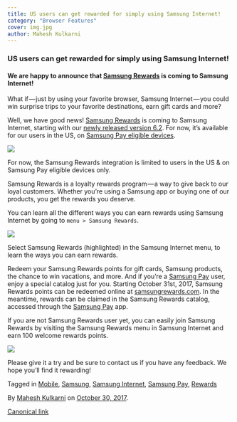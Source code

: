 ```yaml
---
title: US users can get rewarded for simply using Samsung Internet!
category: "Browser Features"
cover: img.jpg
author: Mahesh Kulkarni
---
```


### US users can get rewarded for simply using Samsung Internet!

#### We are happy to announce that [Samsung Rewards](https://www.samsungrewards.com/rewards/) is coming to Samsung Internet!

What if — just by using your favorite browser, Samsung Internet — you could win surprise trips to your favorite destinations, earn gift cards and more?

Well, we have good news! [Samsung Rewards](https://www.samsungrewards.com/rewards/) is coming to Samsung Internet, starting with our [newly released version 6.2](https://medium.com/samsung-internet-dev/samsung-internet-v6-2-now-stable-ab7f95ed8b4b). For now, it’s available for our users in the US, on [Samsung Pay eligible devices](https://www.samsung.com/us/support/owners/app/samsung-pay).

![](https://cdn-images-1.medium.com/max/800/1*R92dZV93yDmkZUmA7zulzw.png)

For now, the Samsung Rewards integration is limited to users in the US & on Samsung Pay eligible devices only.

Samsung Rewards is a loyalty rewards program — a way to give back to our loyal customers. Whether you’re using a Samsung app or buying one of our products, you get the rewards you deserve.

You can learn all the different ways you can earn rewards using Samsung Internet by going to `menu > Samsung Rewards`.

![](https://cdn-images-1.medium.com/max/800/1*k-gwHQYghswnAy67yLXCDQ.png)

Select Samsung Rewards (highlighted) in the Samsung Internet menu, to learn the ways you can earn rewards.

Redeem your Samsung Rewards points for gift cards, Samsung products, the chance to win vacations, and more. And if you’re a [Samsung Pay](http://www.samsung.com/us/samsung-pay/) user, enjoy a special catalog just for you. Starting October 31st, 2017, Samsung Rewards points can be redeemed online at [samsungrewards.com](https://www.samsungrewards.com). In the meantime, rewards can be claimed in the Samsung Rewards catalog, accessed through the [Samsung Pay](http://www.samsung.com/us/samsung-pay/) app.

If you are not Samsung Rewards user yet, you can easily join Samsung Rewards by visiting the Samsung Rewards menu in Samsung Internet and earn 100 welcome rewards points.

![](https://cdn-images-1.medium.com/max/800/1*k8JvIwgzdHdy6RFWO1cARg.png)

Please give it a try and be sure to contact us if you have any feedback. We hope you’ll find it rewarding!

Tagged in [Mobile](https://medium.com/tag/mobile), [Samsung](https://medium.com/tag/samsung), [Samsung Internet](https://medium.com/tag/samsung-internet), [Samsung Pay](https://medium.com/tag/samsung-pay), [Rewards](https://medium.com/tag/rewards)

By [Mahesh Kulkarni](https://medium.com/@Maheshkk) on [October 30, 2017](https://medium.com/p/8bf4dabb244e).

[Canonical link](https://medium.com/@Maheshkk/us-users-can-get-rewarded-for-simply-using-samsung-internet-8bf4dabb244e)
